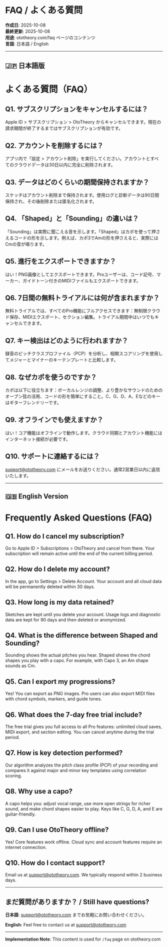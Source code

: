 # FAQ / よくある質問

**作成日**: 2025-10-08  
**最終更新**: 2025-10-08  
**用途**: ototheory.com/faq ページのコンテンツ  
**言語**: 日本語 / English

---

## 🇯🇵 日本語版

# よくある質問（FAQ）

## Q1. サブスクリプションをキャンセルするには？

Apple ID > サブスクリプション > OtoTheory からキャンセルできます。現在の請求期間が終了するまではサブスクリプションが有効です。

## Q2. アカウントを削除するには？

アプリ内で「設定 > アカウント削除」を実行してください。アカウントとすべてのクラウドデータは30日以内に完全に削除されます。

## Q3. データはどのくらいの期間保持されますか？

スケッチはアカウント削除まで保持されます。使用ログと診断データは90日間保持され、その後削除または匿名化されます。

## Q4. 「Shaped」と「Sounding」の違いは？

「Sounding」は実際に聞こえる音を示します。「Shaped」はカポを使って押さえるコードの形を示します。例えば、カポ3でAmの形を押さえると、実際にはCmの音が鳴ります。

## Q5. 進行をエクスポートできますか？

はい！PNG画像としてエクスポートできます。Proユーザーは、コード記号、マーカー、ガイドトーン付きのMIDIファイルもエクスポートできます。

## Q6. 7日間の無料トライアルには何が含まれますか？

無料トライアルでは、すべてのPro機能にフルアクセスできます：無制限クラウド保存、MIDIエクスポート、セクション編集。トライアル期間中はいつでもキャンセルできます。

## Q7. キー検出はどのように行われますか？

録音のピッチクラスプロファイル（PCP）を分析し、相関スコアリングを使用してメジャーとマイナーのキーテンプレートと比較します。

## Q8. なぜカポを使うのですか？

カポは以下に役立ちます：ボーカルレンジの調整、より豊かなサウンドのためのオープン弦の活用、コードの形を簡単にすること。C、G、D、A、Eなどのキーはギターフレンドリーです。

## Q9. オフラインでも使えますか？

はい！コア機能はオフラインで動作します。クラウド同期とアカウント機能にはインターネット接続が必要です。

## Q10. サポートに連絡するには？

support@ototheory.com にメールをお送りください。通常2営業日以内に返信いたします。

---

## 🇬🇧 English Version

# Frequently Asked Questions (FAQ)

## Q1. How do I cancel my subscription?

Go to Apple ID > Subscriptions > OtoTheory and cancel from there. Your subscription will remain active until the end of the current billing period.

## Q2. How do I delete my account?

In the app, go to Settings > Delete Account. Your account and all cloud data will be permanently deleted within 30 days.

## Q3. How long is my data retained?

Sketches are kept until you delete your account. Usage logs and diagnostic data are kept for 90 days and then deleted or anonymized.

## Q4. What is the difference between Shaped and Sounding?

Sounding shows the actual pitches you hear. Shaped shows the chord shapes you play with a capo. For example, with Capo 3, an Am shape sounds as Cm.

## Q5. Can I export my progressions?

Yes! You can export as PNG images. Pro users can also export MIDI files with chord symbols, markers, and guide tones.

## Q6. What does the 7-day free trial include?

The free trial gives you full access to all Pro features: unlimited cloud saves, MIDI export, and section editing. You can cancel anytime during the trial period.

## Q7. How is key detection performed?

Our algorithm analyzes the pitch class profile (PCP) of your recording and compares it against major and minor key templates using correlation scoring.

## Q8. Why use a capo?

A capo helps you: adjust vocal range, use more open strings for richer sound, and make chord shapes easier to play. Keys like C, G, D, A, and E are guitar-friendly.

## Q9. Can I use OtoTheory offline?

Yes! Core features work offline. Cloud sync and account features require an internet connection.

## Q10. How do I contact support?

Email us at support@ototheory.com. We typically respond within 2 business days.

---

## まだ質問がありますか？ / Still have questions?

**日本語**: support@ototheory.com までお気軽にお問い合わせください。

**English**: Feel free to contact us at support@ototheory.com

---

**Implementation Note**: This content is used for `/faq` page on ototheory.com

